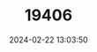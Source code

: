 ---
title: "19406"
category: "Reithrodontomys darienensis"
draft: false
date: 2024-02-22 13:03:50
languages:
  English: ["Darien Harvest Mouse"]
---